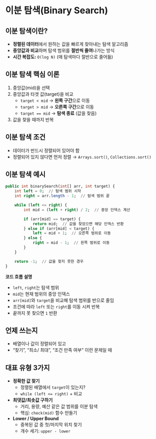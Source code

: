 # 이분 탐색(Binary Search)

## 이분 탐색이란?

- **정렬된 데이터**에서 원하는 값을 빠르게 찾아내는 탐색 알고리즘
- **중앙값과 비교**하며 탐색 범위를 **절반씩 줄여**나가는 방식
- **시간 복잡도:** `O(log N)` (매 탐색마다 절반으로 줄어듦)

## 이분 탐색 핵심 이론

1. 중앙값(mid)을 선택
2. 중앙값과 타겟 값(target)을 비교
    - `target < mid` → **왼쪽 구간**으로 이동
    - `target > mid` → **오른쪽 구간**으로 이동
    - `target == mid` → **탐색 종료** (값을 찾음)
3. 값을 찾을 때까지 반복

## 이분 탐색 조건

- 데이터가 반드시 정렬되어 있어야 함
- 정렬되어 있지 않다면 먼저 정렬 → `Arrays.sort()`, `Collections.sort()`

## 이분 탐색 예시

```sql
public int binarySearch(int[] arr, int target) {
    int left = 0;  // 탐색 범위 시작
    int right = arr.length - 1;  // 탐색 범위 끝

    while (left <= right) {
        int mid = (left + right) / 2;  // 중앙 인덱스 계산

        if (arr[mid] == target) {
            return mid;  // 값을 찾았으면 해당 인덱스 반환
        } else if (arr[mid] < target) {
            left = mid + 1;  // 오른쪽 범위로 이동
        } else {
            right = mid - 1;  // 왼쪽 범위로 이동
        }
    }

    return -1;  // 값을 찾지 못한 경우
}

```

 **코드 흐름 설명** 

- `left`, `right`는 탐색 범위
- `mid`는 현재 범위의 중앙 인덱스
- `arr[mid]`와 `target`을 비교해 탐색 범위를 반으로 줄임
- 조건에 따라 `left` 또는 `right`를 이동 시켜 반복
- 끝까지 못 찾으면 `1` 반환

## 언제 쓰는지

- 배열이나 값이 정렬되어 있고
- “찾기”, “최소/ 최대”, “조건 만족 여부” 이런 문제일 때

## 대표 유형 3가지

- **정확한 값 찾기**
    - 정렬된 배열에서 `target`이 있는지?
    - `while (left <= right)` + 비교
- **최댓값/최솟값 구하기**
    - 거리, 용량, 예산 같은 값 범위를 이분 탐색
    - 핵심: `check(mid)` 함수 만들기
- **Lower / Upper Bound**
    - 중복된 값 중 첫/마지막 위치 찾기
    - 개수 세기: `upper - lower`

